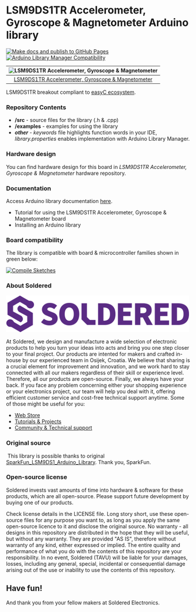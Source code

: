 # LSM9DS1TR Accelerometer, Gyroscope & Magnetometer Arduino library

[![Make docs and publish to GitHub Pages](https://github.com/SolderedElectronics/Soldered-LSM9DS1TR-Arduino-Library/actions/workflows/make_docs.yml/badge.svg?branch=dev)](https://github.com/SolderedElectronics/Soldered-LSM9DS1TR-Arduino-Library/actions/workflows/make_docs.yml)
[![Arduino Library Manager Compatibility](https://github.com/SolderedElectronics/Soldered-LSM9DS1TR-Arduino-Library/actions/workflows/arduino_lint.yml/badge.svg?branch=dev)](https://github.com/SolderedElectronics/Soldered-LSM9DS1TR-Arduino-Library/actions/workflows/arduino_lint.yml)

| ![LSM9DS1TR Accelerometer, Gyroscope & Magnetometer](https://upload.wikimedia.org/wikipedia/commons/8/8f/Example_image.svg) |
| :------------------------------------------------------------------------------------: |
|                      [LSM9DS1TR Accelerometer, Gyroscope & Magnetometer](https://www.solde.red/333069)                      |

LSM9DS1TR breakout compliant to [easyC ecosystem](https://www.soldered.com/en/easyC).

### Repository Contents

- **/src** - source files for the library (.h & .cpp)
- **/examples** - examples for using the library
- **_other_** - _keywords_ file highlights function words in your IDE, _library.properties_ enables implementation with Arduino Library Manager.

### Hardware design

You can find hardware design for this board in _LSM9DS1TR Accelerometer, Gyroscope & Magnetometer_ hardware repository.

### Documentation

Access Arduino library documentation [here](https://SolderedElectronics.github.io/Soldered-LSM9DS1TR-Arduino-Library/).

- Tutorial for using the LSM9DS1TR Accelerometer, Gyroscope & Magnetometer board
- Installing an Arduino library

### Board compatibility

The library is compatible with board & microcontroller families shown in green below:

[![Compile Sketches](http://github-actions.40ants.com/SolderedElectronics/Soldered-LSM9DS1TR-Arduino-Library/matrix.svg?branch=dev&only=Compile%20Sketches)](https://github.com/SolderedElectronics/Soldered-LSM9DS1TR-Arduino-Library/actions/workflows/compile_test.yml)

### About Soldered

<img src="https://raw.githubusercontent.com/SolderedElectronics/Soldered-Generic-Arduino-Library/dev/extras/Soldered-logo-color.png" alt="soldered-logo" width="500"/>

At Soldered, we design and manufacture a wide selection of electronic products to help you turn your ideas into acts and bring you one step closer to your final project. Our products are intented for makers and crafted in-house by our experienced team in Osijek, Croatia. We believe that sharing is a crucial element for improvement and innovation, and we work hard to stay connected with all our makers regardless of their skill or experience level. Therefore, all our products are open-source. Finally, we always have your back. If you face any problem concerning either your shopping experience or your electronics project, our team will help you deal with it, offering efficient customer service and cost-free technical support anytime. Some of those might be useful for you:

- [Web Store](https://www.soldered.com/shop)
- [Tutorials & Projects](https://soldered.com/learn)
- [Community & Technical support](https://soldered.com/community)

### Original source
​
This library is possible thanks to original [SparkFun_LSM9DS1_Arduino_Library](https://github.com/sparkfun/SparkFun_LSM9DS1_Arduino_Library). Thank you, SparkFun.

### Open-source license

Soldered invests vast amounts of time into hardware & software for these products, which are all open-source. Please support future development by buying one of our products.

Check license details in the LICENSE file. Long story short, use these open-source files for any purpose you want to, as long as you apply the same open-source licence to it and disclose the original source. No warranty - all designs in this repository are distributed in the hope that they will be useful, but without any warranty. They are provided "AS IS", therefore without warranty of any kind, either expressed or implied. The entire quality and performance of what you do with the contents of this repository are your responsibility. In no event, Soldered (TAVU) will be liable for your damages, losses, including any general, special, incidental or consequential damage arising out of the use or inability to use the contents of this repository.

## Have fun!

And thank you from your fellow makers at Soldered Electronics.

